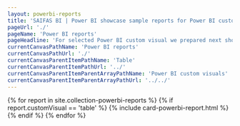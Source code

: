 ```yaml
---
layout: powerbi-reports
title: 'SAIFAS BI | Power BI showcase sample reports for Power BI custom visual - SAIFAS Table'
pageUrl: './'
pageName: 'Power BI reports'
pageHeadline: 'For selected Power BI custom visual we prepared next showcase sample reports'
currentCanvasPathName: 'Power BI reports'
currentCanvasPathUrl: './'
currentCanvasParentItemPathName: 'Table'
currentCanvasParentItemPathUrl: '../'
currentCanvasParentItemParentArrayPathName: 'Power BI custom visuals'
currentCanvasParentItemParentArrayPathUrl: '../../'
---
```

{% for report in site.collection-powerbi-reports %}
{% if report.customVisual == 'table' %}
  {% include card-powerbi-report.html %}
{% endif %}
{% endfor %}
